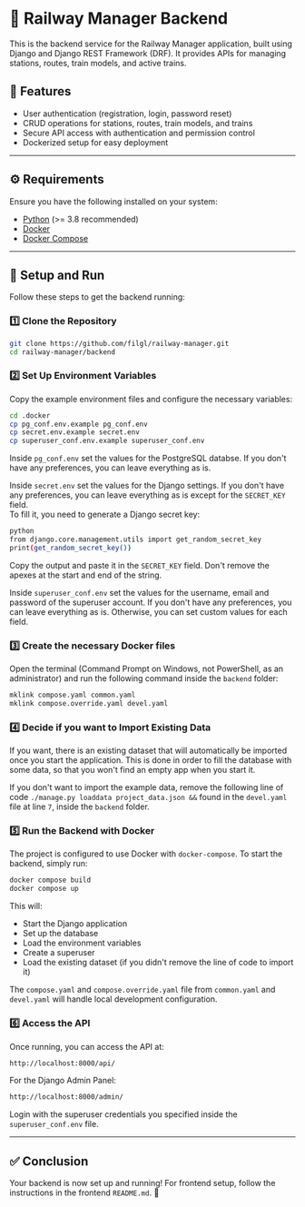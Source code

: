 # 🚂 Railway Manager Backend

This is the backend service for the Railway Manager application, built using Django and Django REST Framework (DRF).
It provides APIs for managing stations, routes, train models, and active trains.

## 📌 Features
- User authentication (registration, login, password reset)
- CRUD operations for stations, routes, train models, and trains
- Secure API access with authentication and permission control
- Dockerized setup for easy deployment

---

## ⚙️ Requirements
Ensure you have the following installed on your system:

- [Python](https://www.python.org/) (>= 3.8 recommended)
- [Docker](https://www.docker.com/)
- [Docker Compose](https://docs.docker.com/compose/)

---

## 🚀 Setup and Run
Follow these steps to get the backend running:

### 1️⃣ Clone the Repository
```sh
git clone https://github.com/filgl/railway-manager.git
cd railway-manager/backend
```

### 2️⃣ Set Up Environment Variables
Copy the example environment files and configure the necessary variables:
```sh
cd .docker
cp pg_conf.env.example pg_conf.env
cp secret.env.example secret.env
cp superuser_conf.env.example superuser_conf.env
```
Inside `pg_conf.env` set the values for the PostgreSQL databse. If you don't have any preferences, you can leave
everything as is.

Inside `secret.env` set the values for the Django settings. If you don't have any preferences, you can leave everything
as is except for the `SECRET_KEY` field.\
To fill it, you need to generate a Django secret key:
```sh
python
from django.core.management.utils import get_random_secret_key
print(get_random_secret_key())
```
Copy the output and paste it in the `SECRET_KEY` field. Don't remove the apexes at the start and end of the string.

Inside `superuser_conf.env` set the values for the username, email and password of the superuser account. If you don't
have any preferences, you can leave everything as is. Otherwise, you can set custom values for each field.

### 3️⃣ Create the necessary Docker files
Open the terminal (Command Prompt on Windows, not PowerShell, as an administrator) and run the following command inside the `backend` folder:
```sh
mklink compose.yaml common.yaml
mklink compose.override.yaml devel.yaml
```

### 4️⃣ Decide if you want to Import Existing Data
If you want, there is an existing dataset that will automatically be imported once you start the
application. This is done in order to fill the database with some data, so that you won't find an empty app when you
start it.

If you don't want to import the example data, remove the following line of code
`./manage.py loaddata project_data.json &&` found in the `devel.yaml` file at line `7`, inside the `backend` folder.

### 5️⃣ Run the Backend with Docker
The project is configured to use Docker with `docker-compose`.
To start the backend, simply run:
```sh
docker compose build
docker compose up
```
This will:
- Start the Django application
- Set up the database
- Load the environment variables
- Create a superuser
- Load the existing dataset (if you didn't remove the line of code to import it)

The `compose.yaml` and `compose.override.yaml` file from `common.yaml` and `devel.yaml` will handle local development configuration.

### 6️⃣ Access the API
Once running, you can access the API at:
```sh
http://localhost:8000/api/
```
For the Django Admin Panel:
```sh
http://localhost:8000/admin/
```
Login with the superuser credentials you specified inside the `superuser_conf.env` file.

---

## ✅ Conclusion
Your backend is now set up and running! For frontend setup, follow the instructions in the frontend `README.md`. 🚀

